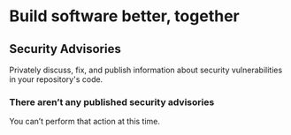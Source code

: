 # Build software better, together

## Security Advisories

Privately discuss, fix, and publish information about security vulnerabilities in your repository's code.

### There aren’t any published security advisories

 You can’t perform that action at this time. 

